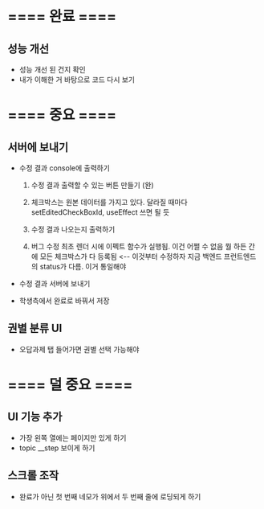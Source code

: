 # ==== 완료 ====
## 성능 개선
- 성능 개선 된 건지 확인
- 내가 이해한 거 바탕으로 코드 다시 보기

# ==== 중요 ====
## 서버에 보내기
- 수정 결과 console에 출력하기
    1. 수정 결과 출력할 수 있는 버튼 만들기 (완)
    2. 체크박스는 원본 데이터를 가지고 있다. 달라질 때마다 setEditedCheckBoxId, useEffect 쓰면 될 듯
    3. 수정 결과 나오는지 출력하기

    4. 버그 수정
        최초 렌더 시에 이펙트 함수가 실행됨. 이건 어쩔 수 없음
        뭘 하든 간에 모든 체크박스가 다 등록됨 <-- 이것부터 수정하자
            지금 백엔드 프런트엔드의 status가 다름. 이거 통일해야


- 수정 결과 서버에 보내기
- 학생측에서 완료로 바꿔서 저장


## 권별 분류 UI
- 오답과제 탭 들어가면 권별 선택 가능해야

# ==== 덜 중요 ====
## UI 기능 추가
- 가장 왼쪽 열에는 페이지만 있게 하기
- topic __step 보이게 하기

## 스크롤 조작
- 완료가 아닌 첫 번째 네모가 위에서 두 번째 줄에 로딩되게 하기